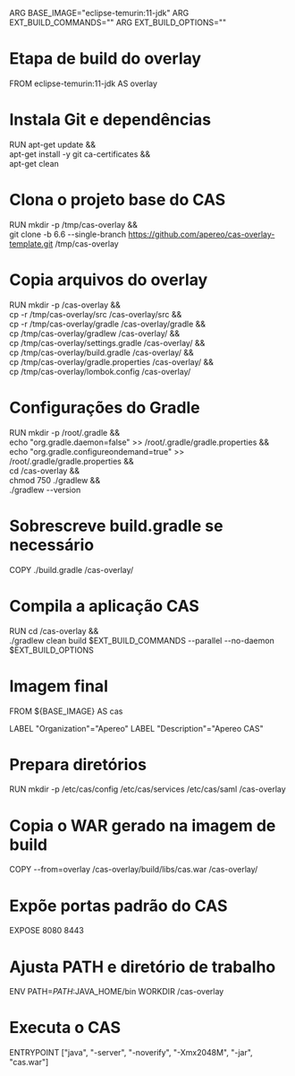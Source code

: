 ARG BASE_IMAGE="eclipse-temurin:11-jdk"
ARG EXT_BUILD_COMMANDS=""
ARG EXT_BUILD_OPTIONS=""

# Etapa de build do overlay
FROM eclipse-temurin:11-jdk AS overlay

# Instala Git e dependências
RUN apt-get update && \
    apt-get install -y git ca-certificates && \
    apt-get clean

# Clona o projeto base do CAS
RUN mkdir -p /tmp/cas-overlay && \
    git clone -b 6.6 --single-branch https://github.com/apereo/cas-overlay-template.git /tmp/cas-overlay

# Copia arquivos do overlay
RUN mkdir -p /cas-overlay && \
    cp -r /tmp/cas-overlay/src /cas-overlay/src && \
    cp -r /tmp/cas-overlay/gradle /cas-overlay/gradle && \
    cp /tmp/cas-overlay/gradlew /cas-overlay/ && \
    cp /tmp/cas-overlay/settings.gradle /cas-overlay/ && \
    cp /tmp/cas-overlay/build.gradle /cas-overlay/ && \
    cp /tmp/cas-overlay/gradle.properties /cas-overlay/ && \
    cp /tmp/cas-overlay/lombok.config /cas-overlay/

# Configurações do Gradle
RUN mkdir -p /root/.gradle && \
    echo "org.gradle.daemon=false" >> /root/.gradle/gradle.properties && \
    echo "org.gradle.configureondemand=true" >> /root/.gradle/gradle.properties && \
    cd /cas-overlay && \
    chmod 750 ./gradlew && \
    ./gradlew --version

# Sobrescreve build.gradle se necessário
COPY ./build.gradle /cas-overlay/

# Compila a aplicação CAS
RUN cd /cas-overlay && \
    ./gradlew clean build $EXT_BUILD_COMMANDS --parallel --no-daemon $EXT_BUILD_OPTIONS

# Imagem final
FROM ${BASE_IMAGE} AS cas

LABEL "Organization"="Apereo"
LABEL "Description"="Apereo CAS"

# Prepara diretórios
RUN mkdir -p /etc/cas/config /etc/cas/services /etc/cas/saml /cas-overlay

# Copia o WAR gerado na imagem de build
COPY --from=overlay /cas-overlay/build/libs/cas.war /cas-overlay/

# Expõe portas padrão do CAS
EXPOSE 8080 8443

# Ajusta PATH e diretório de trabalho
ENV PATH=$PATH:$JAVA_HOME/bin
WORKDIR /cas-overlay

# Executa o CAS
ENTRYPOINT ["java", "-server", "-noverify", "-Xmx2048M", "-jar", "cas.war"]
